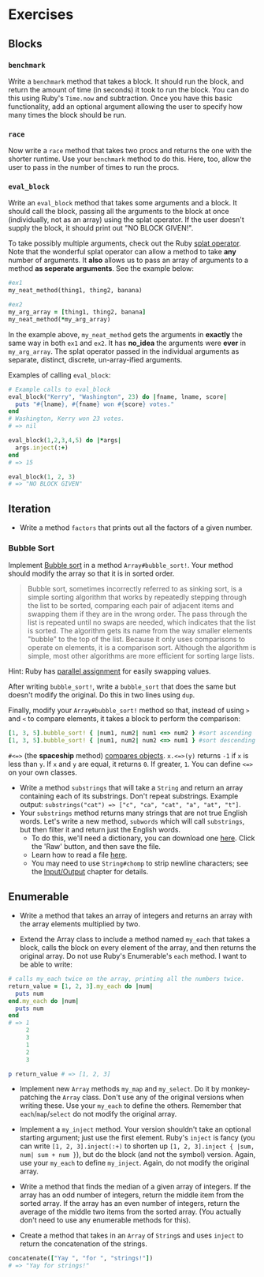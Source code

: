# Exercises

## Blocks

### `benchmark`

Write a `benchmark` method that takes a block. It should run the block,
and return the amount of time (in seconds) it took to run the block. You
can do this using Ruby's `Time.now` and subtraction. Once you have this
basic functionality, add an optional argument allowing the user to
specify how many times the block should be run.

### `race`

Now write a `race` method that takes two procs and returns the one with
the shorter runtime. Use your `benchmark` method to do this. Here, too,
allow the user to pass in the number of times to run the procs.

### `eval_block`

Write an `eval_block` method that takes some arguments and a block. It
should call the block, passing all the arguments to the block at once
(individually, not as an array) using the splat operator. If the user
doesn't supply the block, it should print out "NO BLOCK GIVEN!".

To take possibly multiple arguments, check out the Ruby
[splat operator][splat-operator]. Note that the wonderful splat
operator can allow a method to take **any** number of arguments. It
**also** allows us to pass an array of arguments to a method **as
seperate arguments**. See the example below:

```ruby
#ex1
my_neat_method(thing1, thing2, banana)

#ex2
my_arg_array = [thing1, thing2, banana]
my_neat_method(*my_arg_array)
```

In the example above, `my_neat_method` gets the arguments in **exactly**
the same way in both `ex1` and `ex2`. It has **no_idea** the arguments
were **ever** in `my_arg_array`.  The splat operator passed in the
individual arguments as separate, distinct, discrete, un-array-ified
arguments.

Examples of calling `eval_block`:

```ruby
# Example calls to eval_block
eval_block("Kerry", "Washington", 23) do |fname, lname, score|
  puts "#{lname}, #{fname} won #{score} votes."
end
# Washington, Kerry won 23 votes.
# => nil

eval_block(1,2,3,4,5) do |*args|
  args.inject(:+)
end
# => 15

eval_block(1, 2, 3)
# => "NO BLOCK GIVEN"
```

[splat-operator]: http://kconrails.com/2010/12/22/rubys-splat-operator

## Iteration

* Write a method `factors` that prints out all the factors of a given
  number.

### Bubble Sort

Implement [Bubble sort][wiki-bubble-sort] in a method
`Array#bubble_sort!`. Your method should modify the array so that it is
in sorted order.

> Bubble sort, sometimes incorrectly referred to as sinking sort, is a
> simple sorting algorithm that works by repeatedly stepping through
> the list to be sorted, comparing each pair of adjacent items and
> swapping them if they are in the wrong order. The pass through the
> list is repeated until no swaps are needed, which indicates that the
> list is sorted. The algorithm gets its name from the way smaller
> elements "bubble" to the top of the list. Because it only uses
> comparisons to operate on elements, it is a comparison
> sort. Although the algorithm is simple, most other algorithms are
> more efficient for sorting large lists.

Hint: Ruby has [parallel assignment][parallel-assignment] for easily
swapping values.

After writing `bubble_sort!`, write a `bubble_sort` that does the same
but doesn't modify the original. Do this in two lines using `dup`.

Finally, modify your `Array#bubble_sort!` method so that, instead of
using `>` and `<` to compare elements, it takes a block to perform the
comparison:

```ruby
[1, 3, 5].bubble_sort! { |num1, num2| num1 <=> num2 } #sort ascending
[1, 3, 5].bubble_sort! { |num1, num2| num2 <=> num1 } #sort descending
```

`#<=>` (the **spaceship** method)
[compares objects][so-spaceship]. `x.<=>(y)` returns `-1` if `x` is
less than `y`. If `x` and `y` are equal, it returns `0`. If greater,
`1`. You can define `<=>` on your own classes.

[wiki-bubble-sort]: http://en.wikipedia.org/wiki/bubble_sort
[parallel-assignment]: http://rubyquicktips.com/post/384502538/easily-swap-two-variables-values
[so-spaceship]: http://stackoverflow.com/questions/827649/what-is-the-ruby-spaceship-operator

* Write a method `substrings` that will take a `String` and return an
  array containing each of its substrings. Don't repeat substrings.
  Example output: `substrings("cat") =>
  ["c", "ca", "cat", "a", "at", "t"]`.
* Your `substrings` method returns many strings that are not true
  English words. Let's write a new method, `subwords` which will call
  `substrings`, but then filter it and return just the English words.
    * To do this, we'll need a dictionary, you can download one
      [here][dictionary-file]. Click the 'Raw' button, and then save the
      file.
    * Learn how to read a file [here][opening-a-file].
    * You may need to use `String#chomp` to strip newline characters;
      see the [Input/Output](./io.md) chapter for details.

[dictionary-file]: ../projects/dictionary.txt
[opening-a-file]: ./io.md#opening-a-file

## Enumerable

* Write a method that takes an array of integers and returns an array
  with the array elements multiplied by two.

* Extend the Array class to include a method named `my_each` that
  takes a block, calls the block on every element of the array, and
  then returns the original array. Do not use Ruby's Enumerable's
  `each` method. I want to be able to write:

```ruby
# calls my_each twice on the array, printing all the numbers twice.
return_value = [1, 2, 3].my_each do |num|
  puts num
end.my_each do |num|
  puts num
end
# => 1
     2
     3
     1
     2
     3

p return_value # => [1, 2, 3]
```

* Implement new `Array` methods `my_map` and `my_select`. Do
  it by monkey-patching the `Array` class. Don't use any of the
  original versions when writing these. Use your `my_each` to define
  the others. Remember that `each`/`map`/`select` do not modify the
  original array.
* Implement a `my_inject` method. Your version shouldn't take an
  optional starting argument; just use the first element. Ruby's
  `inject` is fancy (you can write `[1, 2, 3].inject(:+)` to shorten
  up `[1, 2, 3].inject { |sum, num| sum + num }`), but do the block
  (and not the symbol) version. Again, use your `my_each` to define
  `my_inject`. Again, do not modify the original array.

* Write a method that finds the median of a given array of
  integers. If the array has an odd number of integers, return the
  middle item from the sorted array. If the array has an even number
  of integers, return the average of the middle two items from the
  sorted array. (You actually don't need to use any enumerable methods
  for this).

* Create a method that takes in an `Array` of `String`s and uses
  `inject` to return the concatenation of the strings.

```ruby
concatenate(["Yay ", "for ", "strings!"])
# => "Yay for strings!"
```
